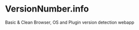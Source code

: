 VersionNumber.info
==================

Basic &amp; Clean Browser, OS and Plugin version detection webapp
